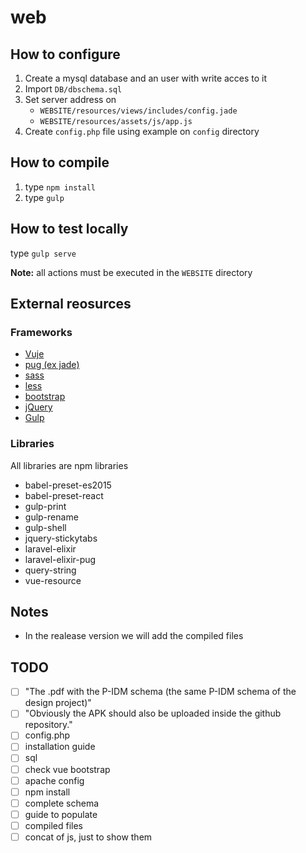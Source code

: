 # web

## How to configure
1. Create a mysql database and an user with write acces to it
2. Import `DB/dbschema.sql`
3. Set server address on
    * `WEBSITE/resources/views/includes/config.jade`
    * `WEBSITE/resources/assets/js/app.js`
4. Create `config.php` file using example on `config` directory

## How to compile
1. type `npm install` 
1. type `gulp`

## How to test locally
type `gulp serve`

**Note:** all actions must be executed in the `WEBSITE` directory

## External reosurces
### Frameworks
* [Vuje](http://vuejs.org/)
* [pug (ex jade)](http://jade-lang.com/)
* [sass](http://sass-lang.com/)
* [less](http://lesscss.org/)
* [bootstrap](http://getbootstrap.com/)
* [jQuery](https://jquery.com/)
* [Gulp](http://gulpjs.com/)

### Libraries
All libraries are npm libraries
 * babel-preset-es2015
 * babel-preset-react
 * gulp-print
 * gulp-rename
 * gulp-shell
 * jquery-stickytabs
 * laravel-elixir
 * laravel-elixir-pug
 * query-string
 * vue-resource

## Notes
* In the realease version we will add the compiled files

## TODO
- [ ] "The .pdf with the P-IDM schema (the same P-IDM schema of the design project)"
- [ ] "Obviously the APK should also be uploaded inside the github repository."
- [ ] config.php
- [ ] installation guide
- [ ] sql
- [ ] check vue bootstrap
- [ ] apache config
- [ ] npm install
- [ ] complete schema
- [ ] guide to populate
- [ ] compiled files
- [ ] concat of js, just to show them

